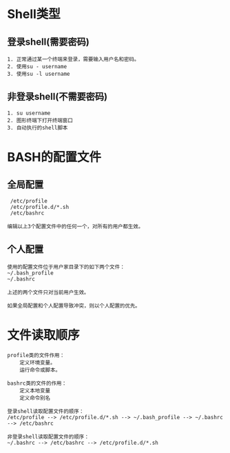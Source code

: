 # Shell类型
## 登录shell(需要密码)
```text
1. 正常通过某一个终端来登录，需要输入用户名和密码。
2. 使用su - username
3. 使用su -l username
```

## 非登录shell(不需要密码)
```text
1. su username
2. 图形终端下打开终端窗口
3. 自动执行的shell脚本
```

# BASH的配置文件
## 全局配置
```text
 /etc/profile
 /etc/profile.d/*.sh
 /etc/bashrc

编辑以上3个配置文件中的任何一个，对所有的用户都生效。
```


## 个人配置
```text
使用的配置文件位于用户家目录下的如下两个文件：
~/.bash_profile
~/.bashrc

上述的两个文件只对当前用户生效。

如果全局配置和个人配置导致冲突，则以个人配置的优先。
```


# 文件读取顺序
```
profile类的文件作用：
    定义环境变量。
    运行命令或脚本。

bashrc类的文件的作用：
    定义本地变量
    定义命令别名

登录shell读取配置文件的顺序：
/etc/profile --> /etc/profile.d/*.sh --> ~/.bash_profile --> ~/.bashrc --> /etc/bashrc

非登录shell读取配置文件的顺序：
~/.bashrc --> /etc/bashrc --> /etc/profile.d/*.sh
```